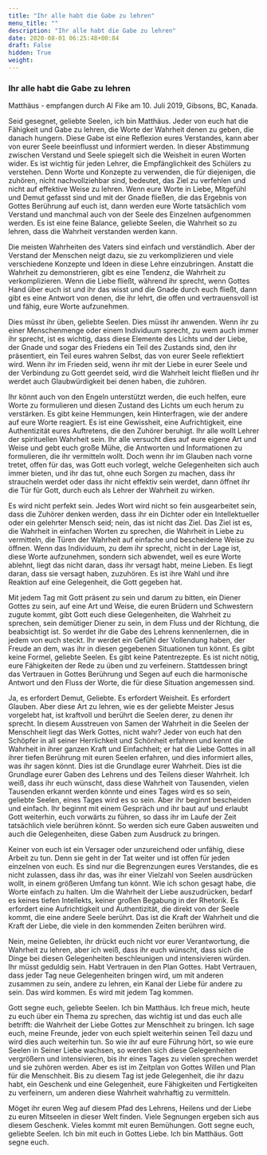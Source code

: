 ```yaml
---
title: "Ihr alle habt die Gabe zu lehren"
menu_title: ""
description: "Ihr alle habt die Gabe zu lehren"
date: 2020-08-01 06:25:48+00:84
draft: False
hidden: True
weight:
---
```

### Ihr alle habt die Gabe zu lehren

Matthäus - empfangen durch Al Fike am 10. Juli 2019, Gibsons, BC, Kanada.

Seid gesegnet, geliebte Seelen, ich bin Matthäus. Jeder von euch hat die Fähigkeit und Gabe zu lehren, die Worte der Wahrheit denen zu geben, die danach hungern. Diese Gabe ist eine Reflexion eures Verstandes, kann aber von eurer Seele beeinflusst und informiert werden. In dieser Abstimmung zwischen Verstand und Seele spiegelt sich die Weisheit in euren Worten wider. Es ist wichtig für jeden Lehrer, die Empfänglichkeit des Schülers zu verstehen. Denn Worte und Konzepte zu verwenden, die für diejenigen, die zuhören, nicht nachvollziehbar sind, bedeutet, das Ziel zu verfehlen und nicht auf effektive Weise zu lehren. Wenn eure Worte in Liebe, Mitgefühl und Demut gefasst sind und mit der Gnade fließen, die das Ergebnis von Gottes Berührung auf euch ist, dann werden eure Worte tatsächlich vom Verstand und manchmal auch von der Seele des Einzelnen aufgenommen werden. Es ist eine feine Balance, geliebte Seelen, die Wahrheit so zu lehren, dass die Wahrheit verstanden werden kann.

Die meisten Wahrheiten des Vaters sind einfach und verständlich. Aber der Verstand der Menschen neigt dazu, sie zu verkomplizieren und viele verschiedene Konzepte und Ideen in diese Lehre einzubringen. Anstatt die Wahrheit zu demonstrieren, gibt es eine Tendenz, die Wahrheit zu verkomplizieren. Wenn die Liebe fließt, während ihr sprecht, wenn Gottes Hand über euch ist und ihr das wisst und die Gnade durch euch fließt, dann gibt es eine Antwort von denen, die ihr lehrt, die offen und vertrauensvoll ist und fähig, eure Worte aufzunehmen.

Dies müsst ihr üben, geliebte Seelen. Dies müsst ihr anwenden. Wenn ihr zu einer Menschenmenge oder einem Individuum sprecht, zu wem auch immer ihr sprecht, ist es wichtig, dass diese Elemente des Lichts und der Liebe, der Gnade und sogar des Friedens ein Teil des Zustands sind, den ihr präsentiert, ein Teil eures wahren Selbst, das von eurer Seele reflektiert wird. Wenn ihr im Frieden seid, wenn ihr mit der Liebe in eurer Seele und der Verbindung zu Gott geerdet seid, wird die Wahrheit leicht fließen und ihr werdet auch Glaubwürdigkeit bei denen haben, die zuhören.

Ihr könnt auch von den Engeln unterstützt werden, die euch helfen, eure Worte zu formulieren und diesen Zustand des Lichts um euch herum zu verstärken. Es gibt keine Hemmungen, kein Hinterfragen, wie der andere auf eure Worte reagiert. Es ist eine Gewissheit, eine Aufrichtigkeit, eine Authentizität eures Auftretens, die den Zuhörer beruhigt. Ihr alle wollt Lehrer der spirituellen Wahrheit sein. Ihr alle versucht dies auf eure eigene Art und Weise und gebt euch große Mühe, die Antworten und Informationen zu formulieren, die ihr vermitteln wollt. Doch wenn ihr im Glauben nach vorne tretet, offen für das, was Gott euch vorlegt, welche Gelegenheiten sich auch immer bieten, und ihr das tut, ohne euch Sorgen zu machen, dass ihr straucheln werdet oder dass ihr nicht effektiv sein werdet, dann öffnet ihr die Tür für Gott, durch euch als Lehrer der Wahrheit zu wirken.

Es wird nicht perfekt sein. Jedes Wort wird nicht so fein ausgearbeitet sein, dass die Zuhörer denken werden, dass ihr ein Dichter oder ein Intellektueller oder ein gelehrter Mensch seid; nein, das ist nicht das Ziel. Das Ziel ist es, die Wahrheit in einfachen Worten zu sprechen, die Wahrheit in Liebe zu vermitteln, die Türen der Wahrheit auf einfache und bescheidene Weise zu öffnen. Wenn das Individuum, zu dem ihr sprecht, nicht in der Lage ist, diese Worte aufzunehmen, sondern sich abwendet, weil es eure Worte ablehnt, liegt das nicht daran, dass ihr versagt habt, meine Lieben. Es liegt daran, dass sie versagt haben, zuzuhören. Es ist ihre Wahl und ihre Reaktion auf eine Gelegenheit, die Gott gegeben hat.

Mit jedem Tag mit Gott präsent zu sein und darum zu bitten, ein Diener Gottes zu sein, auf eine Art und Weise, die euren Brüdern und Schwestern zugute kommt, gibt Gott euch diese Gelegenheiten, die Wahrheit zu sprechen, sein demütiger Diener zu sein, in dem Fluss und der Richtung, die beabsichtigt ist. So werdet ihr die Gabe des Lehrens kennenlernen, die in jedem von euch steckt. Ihr werdet ein Gefühl der Vollendung haben, der Freude an dem, was ihr in diesen gegebenen Situationen tun könnt. Es gibt keine Formel, geliebte Seelen. Es gibt keine Patentrezepte. Es ist nicht nötig, eure Fähigkeiten der Rede zu üben und zu verfeinern. Stattdessen bringt das Vertrauen in Gottes Berührung und Segen auf euch die harmonische Antwort und den Fluss der Worte, die für diese Situation angemessen sind.

Ja, es erfordert Demut, Geliebte. Es erfordert Weisheit. Es erfordert Glauben. Aber diese Art zu lehren, wie es der geliebte Meister Jesus vorgelebt hat, ist kraftvoll und berührt die Seelen derer, zu denen ihr sprecht. In diesem Ausstreuen von Samen der Wahrheit in die Seelen der Menschheit liegt das Werk Gottes, nicht wahr? Jeder von euch hat den Schöpfer in all seiner Herrlichkeit und Schönheit erfahren und kennt die Wahrheit in ihrer ganzen Kraft und Einfachheit; er hat die Liebe Gottes in all ihrer tiefen Berührung mit euren Seelen erfahren, und dies informiert alles, was ihr sagen könnt. Dies ist die Grundlage eurer Wahrheit. Dies ist die Grundlage eurer Gaben des Lehrens und des Teilens dieser Wahrheit. Ich weiß, dass ihr euch wünscht, dass diese Wahrheit von Tausenden, vielen Tausenden erkannt werden könnte und eines Tages wird es so sein, geliebte Seelen, eines Tages wird es so sein. Aber ihr beginnt bescheiden und einfach. Ihr beginnt mit einem Gespräch und ihr baut auf und erlaubt Gott weiterhin, euch vorwärts zu führen, so dass ihr im Laufe der Zeit tatsächlich viele berühren könnt. So werden sich eure Gaben ausweiten und auch die Gelegenheiten, diese Gaben zum Ausdruck zu bringen.

Keiner von euch ist ein Versager oder unzureichend oder unfähig, diese Arbeit zu tun. Denn sie geht in der Tat weiter und ist offen für jeden einzelnen von euch. Es sind nur die Begrenzungen eures Verstandes, die es nicht zulassen, dass ihr das, was ihr einer Vielzahl von Seelen ausdrücken wollt, in einem größeren Umfang tun könnt. Wie ich schon gesagt habe, die Worte einfach zu halten. Um die Wahrheit der Liebe auszudrücken, bedarf es keines tiefen Intellekts, keiner großen Begabung in der Rhetorik. Es erfordert eine Aufrichtigkeit und Authentizität, die direkt von der Seele kommt, die eine andere Seele berührt. Das ist die Kraft der Wahrheit und die Kraft der Liebe, die viele in den kommenden Zeiten berühren wird.

Nein, meine Geliebten, ihr drückt euch nicht vor eurer Verantwortung, die Wahrheit zu lehren, aber ich weiß, dass ihr euch wünscht, dass sich die Dinge bei diesen Gelegenheiten beschleunigen und intensivieren würden. Ihr müsst geduldig sein. Habt Vertrauen in den Plan Gottes. Habt Vertrauen, dass jeder Tag neue Gelegenheiten bringen wird, um mit anderen zusammen zu sein, andere zu lehren, ein Kanal der Liebe für andere zu sein. Das wird kommen. Es wird mit jedem Tag kommen.

Gott segne euch, geliebte Seelen. Ich bin Matthäus. Ich freue mich, heute zu euch über ein Thema zu sprechen, das wichtig ist und das euch alle betrifft: die Wahrheit der Liebe Gottes zur Menschheit zu bringen. Ich sage euch, meine Freunde, jeder von euch spielt weiterhin seinen Teil dazu und wird dies auch weiterhin tun. So wie ihr auf eure Führung hört, so wie eure Seelen in Seiner Liebe wachsen, so werden sich diese Gelegenheiten vergrößern und intensivieren, bis ihr eines Tages zu vielen sprechen werdet und sie zuhören werden. Aber es ist im Zeitplan von Gottes Willen und Plan für die Menschheit. Bis zu diesem Tag ist jede Gelegenheit, die ihr dazu habt, ein Geschenk und eine Gelegenheit, eure Fähigkeiten und Fertigkeiten zu verfeinern, um anderen diese Wahrheit wahrhaftig zu vermitteln.

Möget ihr euren Weg auf diesem Pfad des Lehrens, Heilens und der Liebe zu euren Mitseelen in dieser Welt finden. Viele Segnungen ergeben sich aus diesem Geschenk. Vieles kommt mit euren Bemühungen. Gott segne euch, geliebte Seelen. Ich bin mit euch in Gottes Liebe. Ich bin Matthäus. Gott segne euch.
